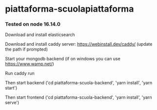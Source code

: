 # piattaforma-scuolapiattaforma 

### Tested on node 16.14.0

Download and install elasticsearch

Download and install caddy server: https://webinstall.dev/caddy/ (update the path if prompted)

Start your mongodb backend (if on windows you can use https://www.wamp.net/)

Run caddy run

Then start backend ('cd piattaforma-scuola-backend', 'yarn install', 'yarn start')

Then start frontend ('cd piattaforma-scuola-backend', 'yarn install', 'yarn serve')

